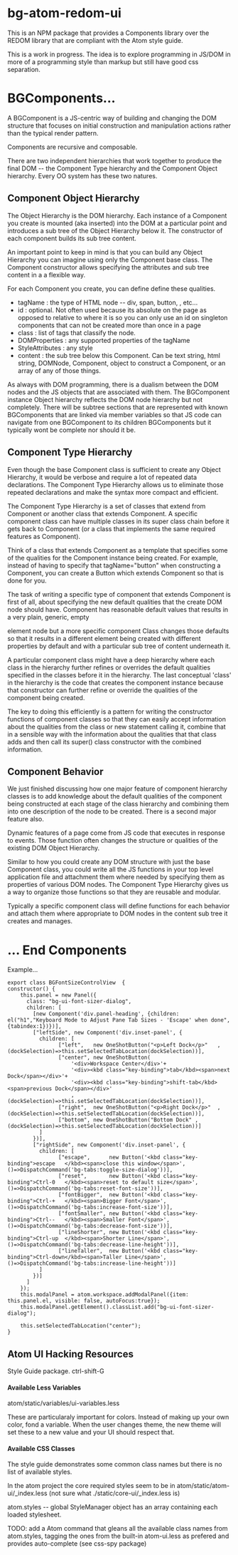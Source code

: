 # bg-atom-redom-ui

This is an NPM package that provides a Components library over the REDOM library that are compliant with the Atom style guide.

This is a work in progress. The idea is to explore programming in JS/DOM in more of a programming style than markup but still have good css separation.



# BGComponents...

A BGComponent is a JS-centric way of building and changing the DOM structure that focuses on initial construction and manipulation actions rather than the typical render pattern.

Components are recursive and composable. 

There are two independent hierarchies that work together to produce the final DOM -- the Component Type hierarchy and the Component Object hierarchy. Every OO system has these two natures. 

## Component Object Hierarchy

The Object Hierarchy is the DOM hierarchy. Each instance of a Component you create is mounted (aka inserted) into the DOM at a particular point and introduces a sub tree of the Object Hierarchy below it. The constructor of each component builds its sub tree content.

An important point to keep in mind is that you can build any Object Hierarchy you can imagine using only the Component base class. The Component constructor allows specifying the attributes and sub tree content in a a flexible way.

For each Component you create, you can define define these qualities.
* tagName : the type of HTML node -- div, span, button, <custom>, etc...
* id : optional. Not often used because its absolute on the page as opposed to relative to where it is so you can only use an id on singleton components that can not be created more than once in a page
* class : list of tags that classify the node. 
* DOMProperties : any supported properties of the tagName
* StyleAttributes : any style 
* content : the sub tree below this Component. Can be text string, html string, DOMNode, Component, object to construct a Component, or an array of any of those things.

As always with DOM programming, there is a dualism between the DOM nodes and the JS objects that are associated with them. The BGComponent instance Object hierarchy reflects the DOM node hierarchy but not completely. There will be subtree sections that are represented with known BGComponents that are linked via member variables so that JS code can navigate from one BGComponent to its children BGComponents but it typically wont be complete nor should it be.   

## Component Type Hierarchy

Even though the base Component class is sufficient to create any Object Hierarchy, it would be verbose and require a lot of repeated data declarations.  The Component Type Hierarchy allows us to eliminate those repeated declarations and make the syntax more compact and efficient.

The Component Type Hierarchy is a set of classes that extend from Component or another class that extends Component. A specific component class can have multiple classes in its super class chain before it gets back to Component (or a class that implements the same required features as Component).

Think of a class that extends Component as a template that specifies some of the qualities for the Component instance being created. For example, instead of having to specify that tagName="button" when constructing a Component, you can create a Button which extends Component so that is done for you.

The task of writing a specific type of component that extends Component is first of all, about specifying the new default qualities that the create DOM node should have. Component has reasonable default values that results in a very plain, generic, empty <div> element node but a more specific component Class changes those defaults so that it results in a different element being created with different properties by default and with a particular sub tree of content underneath it.

 A particular component class might have a deep hierarchy where each class in the hierarchy further refines or overrides the default qualities specified in the classes before it in the hierarchy.  The last conceptual 'class' in the hierarchy is the code that creates the component instance because that constructor can further refine or override the qualities of the component being created.
 
 The key to doing this efficiently is a pattern for writing the constructor functions of component classes so that they can easily accept information about the qualities from the class or new statement calling it, combine that in a sensible way with the information about the qualities that that class adds and then call its super() class constructor with the combined information.

## Component Behavior

We just finished discussing how one major feature of component hierarchy classes is to add knowledge about the default qualities of the component being constructed at each stage of the class hierarchy and combining them into one description of the node to be created. There is a second major feature also.

Dynamic features of a page come from JS code that executes in response to events. Those function often changes the structure or qualities of the existing DOM Object Hierarchy.

Similar to how you could create any DOM structure with just the base Component class, you could write all the JS functions in your top level application file and attachment them where needed by specifying them as properties of various DOM nodes. The Component Type Hierarchy gives us a way to organize those functions so that they are reusable and modular.

Typically a specific component class will define functions for each behavior and attach them where appropriate to DOM nodes in the content sub tree it creates and manages.



# ... End Components

Example...

	export class BGFontSizeControlView  {
	constructor() {
		this.panel = new Panel({
		  class: "bg-ui-font-sizer-dialog",
		  children: [
			[new Component('div.panel-heading', {children: el("h1","Keyboard Mode to Adjust Pane Tab Sizes - 'Escape' when done", {tabindex:1})})],
			["leftSide", new Component('div.inset-panel', {
			  children: [
					["left",   new OneShotButton("<p>Left Dock</p>"   ,(dockSelection)=>this.setSelectedTabLocation(dockSelection))],
					["center", new OneShotButton(
						'<div>Workspace Center</div>'+
						'<div><kbd class="key-binding">tab</kbd><span>next Dock</span></div>'+
						'<div><kbd class="key-binding">shift-tab</kbd><span>previous Dock</span></div>'
					 	,(dockSelection)=>this.setSelectedTabLocation(dockSelection))],
					["right",  new OneShotButton("<p>Right Dock</p>"  ,(dockSelection)=>this.setSelectedTabLocation(dockSelection))],
					["bottom", new OneShotButton("Bottom Dock" ,(dockSelection)=>this.setSelectedTabLocation(dockSelection))]
			  ]
			})],
			["rightSide", new Component('div.inset-panel', {
  			  children: [
					["escape",      new Button('<kbd class="key-binding">escape   </kbd><span>close this window</span>',     ()=>DispatchCommand('bg-tabs:toggle-size-dialog'))],
					["reset",       new Button('<kbd class="key-binding">Ctrl-0   </kbd><span>reset to default size</span>', ()=>DispatchCommand('bg-tabs:reset-font-size'))],
  					["fontBigger",  new Button('<kbd class="key-binding">Ctrl-+   </kbd><span>Bigger Font</span>',           ()=>DispatchCommand('bg-tabs:increase-font-size'))],
  					["fontSmaller", new Button('<kbd class="key-binding">Ctrl--   </kbd><span>Smaller Font</span>',          ()=>DispatchCommand('bg-tabs:decrease-font-size'))],
					["lineShorter", new Button('<kbd class="key-binding">Ctrl-up  </kbd><span>Shorter Line</span>',          ()=>DispatchCommand('bg-tabs:decrease-line-height'))],
  					["lineTaller",  new Button('<kbd class="key-binding">Ctrl-down</kbd><span>Taller Line</span>',           ()=>DispatchCommand('bg-tabs:increase-line-height'))]
  			  ]
			})]
		  ]
		});
		this.modalPanel = atom.workspace.addModalPanel({item: this.panel.el, visible: false, autoFocus:true});
		this.modalPanel.getElement().classList.add("bg-ui-font-sizer-dialog");

		this.setSelectedTabLocation("center");
	}



## Atom UI Hacking Resources

Style Guide  package. ctrl-shift-G

#### Available Less Variables
atom/static/variables/ui-variables.less

These are particularaly important for colors. Instead of making up your own color, fond a variable. When the user changes theme, 
the new theme will set these to a new value and your UI should respect that.  

#### Available CSS Classes
The style guide demonstrates some common class names but there is no list of available styles. 

In the atom project the core required styles seem to be in atom/static/atom-ui/_index.less  (not sure what ./static/core-ui/_index.less is)  

atom.styles -- global StyleManager object has an array containing each loaded stylesheet.

TODO: add a Atom command that gleans all the available class names from atom.styles, tagging the ones from the built-in atom-ui.less
as prefered and provides auto-complete (see css-spy package)
